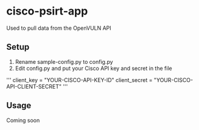 # cisco-psirt-app
Used to pull data from the OpenVULN API

## Setup
1. Rename sample-config.py to config.py
2. Edit config.py and put your Cisco API key and secret in the file

'''
client_key = "YOUR-CISCO-API-KEY-ID"
client_secret = "YOUR-CISCO-API-CLIENT-SECRET"
'''

## Usage
Coming soon